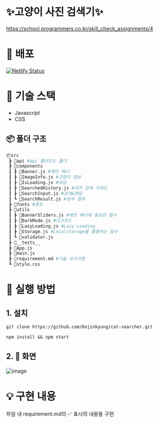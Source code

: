# ✨고양이 사진 검색기✨
https://school.programmers.co.kr/skill_check_assignments/4

# 🚀 배포
[![Netlify Status](https://api.netlify.com/api/v1/badges/8c963488-351b-41d4-9152-60535ac564b2/deploy-status)](https://steady-fox-175a60.netlify.app/)


# 🔧 기술 스택

- Javascript
- CSS

## 📦 폴더 구조

```sh
📦src
 ┣ 📂api #api 불러오는 폴더
 ┣ 📂components 
 ┃ ┣ 📜Banner.js #메인 베너
 ┃ ┣ 📜ImageInfo.js #고양이 정보
 ┃ ┣ 📜IsLoading.js #로딩
 ┃ ┣ 📜SearchedHistory.js #과거 검색 키워드
 ┃ ┣ 📜SearchInput.js #검색&랜덤 
 ┃ ┗ 📜SearchResult.js #검색 결과
 ┣ 📂fonts #폰트
 ┣ 📂utils
 ┃ ┣ 📜BannerSliders.js #메인 베너에 필요한 함수
 ┃ ┣ 📜DarkMode.js #다크모드
 ┃ ┣ 📜LazyLoading.js #Lazy Loading
 ┃ ┣ 📜Storage.js #Localstorage를 활용하는 함수
 ┃ ┗ 📜validator.js
 ┣ 📂__tests__
 ┣ 📜App.js
 ┣ 📜main.js 
 ┣ 📜requirement.md #기술 요구사항
 ┗ 📜style.css

```

# 📌 실행 방법

## 1. 설치

```
git clone https://github.com/Dojinkyung/cat-searcher.git
```

```
npm install && npm start
```

## 2. 📸 화면
![image](https://user-images.githubusercontent.com/63532503/204534714-1ff51523-35cb-43f6-895a-226c84e5d851.png)
# 💡 구현 내용

파일 내 requirement.md의 ✅ 표시의 내용들 구현

